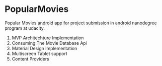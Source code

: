 # PopularMovies
Popular Movies android app for project submission in android nanodegree program at udacity.

<ol>
<li>MVP Architechture Implementation</li>
<li>Consuming The Movie Database Api</li>
<li>Material Design Implementation</li>
<li>Multiscreen Tablet support</li>
<li>Content Providers</li>
</ol>
